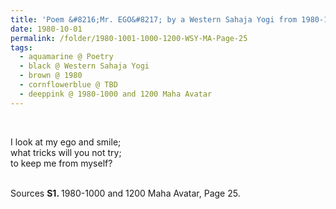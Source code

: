 ```yaml
---
title: 'Poem &#8216;Mr. EGO&#8217; by a Western Sahaja Yogi from 1980-1000 and 1200 Maha Avatar, Page 25'
date: 1980-10-01
permalink: /folder/1980-1001-1000-1200-WSY-MA-Page-25
tags:
  - aquamarine @ Poetry
  - black @ Western Sahaja Yogi
  - brown @ 1980
  - cornflowerblue @ TBD
  - deeppink @ 1980-1000 and 1200 Maha Avatar
---
```


<br>

<p>
I look at my ego and smile;<br>
what tricks will you not try;<br>
to keep me from myself?<br>
</p>

<br>

<wave-list>
<list-title color="DarkSeaGreen" width="40">Sources</list-title>
  <list-item color="BlanchedAlmond"  width="280"><b>S1. </b> 1980-1000 and 1200 Maha Avatar, Page 25.</list-item>
</wave-list>